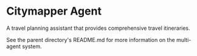 # Citymapper Agent

A travel planning assistant that provides comprehensive travel itineraries.

See the parent directory's README.md for more information on the multi-agent system.
